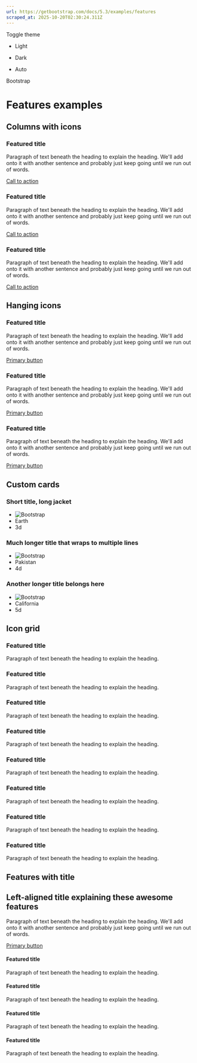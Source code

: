```yaml
---
url: https://getbootstrap.com/docs/5.3/examples/features
scraped_at: 2025-10-20T02:30:24.311Z
---
```


Toggle theme

- Light

- Dark

- Auto


Bootstrap

# Features examples

## Columns with icons

### Featured title

Paragraph of text beneath the heading to explain the heading. We'll add onto it with another sentence and probably just keep going until we run out of words.

[Call to action](https://getbootstrap.com/docs/5.3/examples/features/#)

### Featured title

Paragraph of text beneath the heading to explain the heading. We'll add onto it with another sentence and probably just keep going until we run out of words.

[Call to action](https://getbootstrap.com/docs/5.3/examples/features/#)

### Featured title

Paragraph of text beneath the heading to explain the heading. We'll add onto it with another sentence and probably just keep going until we run out of words.

[Call to action](https://getbootstrap.com/docs/5.3/examples/features/#)

## Hanging icons

### Featured title

Paragraph of text beneath the heading to explain the heading. We'll add onto it with another sentence and probably just keep going until we run out of words.

[Primary button](https://getbootstrap.com/docs/5.3/examples/features/#)

### Featured title

Paragraph of text beneath the heading to explain the heading. We'll add onto it with another sentence and probably just keep going until we run out of words.

[Primary button](https://getbootstrap.com/docs/5.3/examples/features/#)

### Featured title

Paragraph of text beneath the heading to explain the heading. We'll add onto it with another sentence and probably just keep going until we run out of words.

[Primary button](https://getbootstrap.com/docs/5.3/examples/features/#)

## Custom cards

### Short title, long jacket

- ![Bootstrap](https://github.com/twbs.png)
- Earth
- 3d

### Much longer title that wraps to multiple lines

- ![Bootstrap](https://github.com/twbs.png)
- Pakistan
- 4d

### Another longer title belongs here

- ![Bootstrap](https://github.com/twbs.png)
- California
- 5d

## Icon grid

### Featured title

Paragraph of text beneath the heading to explain the heading.

### Featured title

Paragraph of text beneath the heading to explain the heading.

### Featured title

Paragraph of text beneath the heading to explain the heading.

### Featured title

Paragraph of text beneath the heading to explain the heading.

### Featured title

Paragraph of text beneath the heading to explain the heading.

### Featured title

Paragraph of text beneath the heading to explain the heading.

### Featured title

Paragraph of text beneath the heading to explain the heading.

### Featured title

Paragraph of text beneath the heading to explain the heading.

## Features with title

## Left-aligned title explaining these awesome features

Paragraph of text beneath the heading to explain the heading. We'll add onto it with another sentence and probably just keep going until we run out of words.

[Primary button](https://getbootstrap.com/docs/5.3/examples/features/#)

#### Featured title

Paragraph of text beneath the heading to explain the heading.

#### Featured title

Paragraph of text beneath the heading to explain the heading.

#### Featured title

Paragraph of text beneath the heading to explain the heading.

#### Featured title

Paragraph of text beneath the heading to explain the heading.